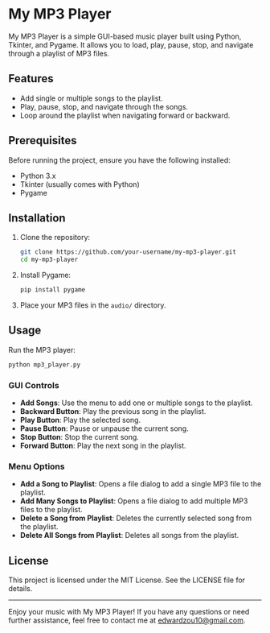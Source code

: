 
# My MP3 Player

My MP3 Player is a simple GUI-based music player built using Python, Tkinter, and Pygame. It allows you to load, play, 
pause, stop, and navigate through a playlist of MP3 files.

## Features

- Add single or multiple songs to the playlist.
- Play, pause, stop, and navigate through the songs.
- Loop around the playlist when navigating forward or backward.

## Prerequisites

Before running the project, ensure you have the following installed:

- Python 3.x
- Tkinter (usually comes with Python)
- Pygame

## Installation

1. Clone the repository:

    ```bash
    git clone https://github.com/your-username/my-mp3-player.git
    cd my-mp3-player
    ```

2. Install Pygame:

    ```bash
    pip install pygame
    ```
   
3. Place your MP3 files in the `audio/` directory.

## Usage

Run the MP3 player:

```bash
python mp3_player.py
```

### GUI Controls

- **Add Songs**: Use the menu to add one or multiple songs to the playlist.
- **Backward Button**: Play the previous song in the playlist.
- **Play Button**: Play the selected song.
- **Pause Button**: Pause or unpause the current song.
- **Stop Button**: Stop the current song.
- **Forward Button**: Play the next song in the playlist.

### Menu Options

- **Add a Song to Playlist**: Opens a file dialog to add a single MP3 file to the playlist.
- **Add Many Songs to Playlist**: Opens a file dialog to add multiple MP3 files to the playlist.
- **Delete a Song from Playlist**:  Deletes the currently selected song from the playlist.
- **Delete All Songs from Playlist**: Deletes all songs from the playlist.

## License

This project is licensed under the MIT License. See the LICENSE file for details.

---

Enjoy your music with My MP3 Player! If you have any questions or need further assistance, 
feel free to contact me at edwardzou10@gmail.com.
